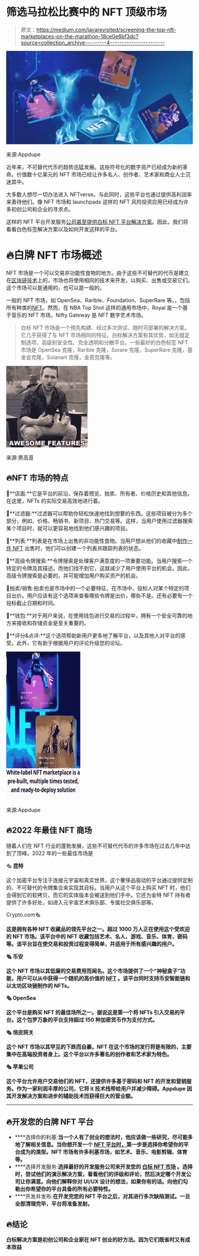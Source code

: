 # 筛选马拉松比赛中的 NFT 顶级市场

> 原文：<https://medium.com/javarevisited/screening-the-top-nft-marketplaces-on-the-marathon-18ce0e6bf3dc?source=collection_archive---------4----------------------->

[![](img/c638e3318673219b5fbaedc9b4c66e19.png)](https://javarevisited.blogspot.com/2022/07/free-nft-non-fungible-tokens-courses.html)

来源:Appdupe

近年来，不可替代代币的趋势迅猛发展。这些符号化的数字资产已经成为新的革命。价值数十亿美元的 NFT 市场已经让许多名人、创作者、艺术家和商业人士沉迷其中。

大多数人想尽一切办法进入 NFTverse。与此同时，这些平台也通过提供高利润率来善待他们。像 NFT 市场和 launchpads 这样的 NFT 风险投资应用已经成为许多初创公司和企业的寻求点。

这样的 NFT 平台开发服务[公司甚至提供白标 NFT 平台解决方案](https://www.appdupe.com/whitelabel-nft-marketplace?utm_source=google&utm_medium=medium&utm_campaign=monika)。因此，我们将看看白色标签解决方案以及如何开发这样的平台。

# 🔥**白牌 NFT 市场概述**

NFT 市场是一个可以交易非功能性食物的地方。由于这些不可替代的代币是建立在[区块链技术](/javarevisited/7-free-courses-to-learn-blockchain-in-2020-764e66b47ebe)上的，市场也将使用相同的技术来开发，以购买、出售或交易它们。这个市场可以是通用的，也可以是一般的。

一般的 NFT 市场，如 OpenSea、Rarible、Foundation、SuperRare 等。，包括所有种类的[NFT](/javarevisited/10-free-nft-non-fungible-tokens-metaverse-and-web3-0-courses-for-beginners-421b1d6ca263)。然而，在 NBA Top Shot 这样的通用市场中，Royal 是一个基于音乐的 NFT 市场，Nifty Gateway 是 NFT 数字艺术市场。

> 白标 NFT 市场是一个预先构建、经过多次测试、随时可部署的解决方案。它几乎获得了与 NFT 市场相同的特征。白标解决方案有其优势，如无缝定制选项、高级别安全性、完全透明和分散平台。一些最好的白色标签 NFT 市场是 OpenSea 克隆，Rarible 克隆，Sorare 克隆，SuperRare 克隆，基金会克隆，Solanart 克隆，金恩克隆等。

![](img/a52b4d342f821ba379b3b5577411ed13.png)

来源:男高音

## 🔥**NFT 市场的特点**

🔖**店面:**它是平台的前沿，保存着预览、拍卖、所有者、价格历史和其他信息。在这里，NFTs 的实际交易高效地进行着。

🔖**过滤器:**过滤器可以帮助你轻松快速地找到想要的东西。这些项目被分为多个部分，例如，价格、畅销书、新项目、热门交易等。这样，当用户使用过滤器搜索某个项目时，就可以更容易地找到他们感兴趣的项目。

🔖**列表:**列表是在市场上出售的非功能性食物。当用户想从他们的收藏中[制作一件 NFT](https://www.java67.com/2022/07/10-easy-ways-to-create-and-sell-nfts.html) 出售时，他们可以创建一个列表并跟踪列表的状态。

🔖**高级令牌搜索:**令牌搜索是处理客户满意度的一项重要功能。当用户搜索一个特定的令牌及其描述，而他们找不到它，这就减少了用户使用平台的机会。因此，高级令牌搜索是必要的，并可能增加用户购买资产的机会。

🔖拍卖/销售:拍卖也是市场中的一个必要特征，在市场中，投标人对某个特定的项目出价。用户应该有这个选项来查看哪些令牌是出价，哪些不是。还有必要有一个投标截止日期和时间。

🔖**钱包:**对于用户来说，在使用钱包进行交易的过程中，拥有一个安全可靠的地方来接收和存储资金是至关重要的。

🔖**评分&点评:**这个选项帮助新用户更多地了解平台，以及其他人对平台的感受。此外，它有助于根据用户的评论升级您的论坛。

[![](img/da1bce71e88ddcb980a1bfafb9a2e918.png)](https://savingsfunda.blogspot.com/2022/05/top-10-online-courses-to-learn-nfts-non-fun.html)

来源:Appdupe

## 🔥**2022 年最佳 NFT 商场**

随着人们在 NFT 行业的蓬勃发展，这些不可替代代币的许多市场在过去几年中达到了顶峰。2022 年的一些最佳市场是

🗞️ **昆特**

这个加密平台专注于连接元宇宙和真实世界。这个奢侈品驱动的平台通过提供定制的、不可替代的令牌集合来实现其目标。当用户从这个平台上购买 NFT 时，他们会得到它的软拷贝，而它的实体版本会被送到他们手中。它还为金特 NFT 持有者提供了许多好处，如进入元宇宙艺术俱乐部、专属社交俱乐部等。

Crypto.com🗞️

**这是拥有各种 NFT 收藏品的领先平台之一。超过 1000 万人正在使用这个受欢迎的 NFT 市场。该平台中的 NFT 收藏包括艺术、名人、游戏、音乐、体育、密码等。该平台旨在使交易和投资过程变得简单，并适用于所有感兴趣的用户。**

**🗞️ **币安****

**这个 NFT 市场以其低廉的交易费用而闻名。这个市场提供了一个“神秘盒子”功能，用户可以从中获得一个随机的高价值的 [NFT](https://javarevisited.blogspot.com/2022/06/review-is-certified-nft-certification-worth-it.html) 。该平台同时支持币安智能链和以太坊区块链制作的 NFTs。**

**🗞️ **OpenSea****

**这个平台是购买 NFT 的最佳场所之一。据说这是第一个将 NFTs 引入交易的平台。这个包罗万象的平台支持超过 150 种加密货币作为支付方式。**

**🗞️ **俏皮网关****

**这个 NFT 市场以其罕见的下跌而自豪。NFT 在这个市场的发行将是有限的，主要集中在高端投资者身上。这个平台以许多著名的创作者和艺术家为特色。**

**🗞️ **苹果公司****

**这个平台允许用户交易他们的 NFT，还提供许多基于密码和 NFT 的开发和营销服务。作为一家利润丰厚的公司，它将 it 技术栈带给用户并减少障碍。Appdupe 因其开发解决方案和进步的辅助技术而获得巨大的营业额。**

 **** 

## **🔥**开发您的白牌 NFT 平台****

*   ****选择你的利基:**当一个人有了创业的想法时，他应该做一些研究，尽可能多地了解相关信息。当你想开发一个 [NFT 平台时，](https://javarevisited.blogspot.com/2022/07/5-best-platforms-to-learn-nft-non.html)第一步是选择你希望你的平台成为的类型。NFT 市场有许多利基市场，如艺术、音乐、电影剪辑、体育等。**
*   ****选择开发服务:**选择最好的开发服务公司来开发您的 [**白标 NFT 市场**](https://www.appdupe.com/whitelabel-nft-marketplace?utm_source=google&utm_medium=medium&utm_campaign=monika) 。选择时，尝试他们的演示解决方案，看看他们的评级和评论，然后决定哪个开发公司让你满意。向他们解释你对 UI/UX 设计的想法，如果你有的话。向他们勾勒出你希望你的平台具备的所有必要特性。**
*   ****开发并发布:**在开发完您的 NFT 平台之后，对其进行多次缺陷测试。一旦全部清理完毕，平台将准备发射。**

## **🔥**结论****

**白标解决方案是初创公司和企业家在 NFT 创业的好方法。因为它们既省时又有成本效益**